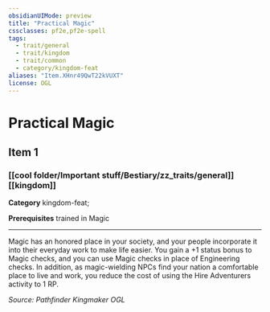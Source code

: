 ```yaml
---
obsidianUIMode: preview
title: "Practical Magic"
cssclasses: pf2e,pf2e-spell
tags:
  - trait/general
  - trait/kingdom
  - trait/common
  - category/kingdom-feat
aliases: "Item.XHnr49QwT22kVUXT"
license: OGL
---
```

# Practical Magic
## Item 1
### [[cool folder/Important stuff/Bestiary/zz_traits/general]][[kingdom]]

**Category** kingdom-feat; 



**Prerequisites** trained in Magic
* * *
Magic has an honored place in your society, and your people incorporate it into their everyday work to make life easier. You gain a +1 status bonus to Magic checks, and you can use Magic checks in place of Engineering checks. In addition, as magic-wielding NPCs find your nation a comfortable place to live and work, you reduce the cost of using the Hire Adventurers activity to 1 RP.

*Source: Pathfinder Kingmaker*
*OGL*